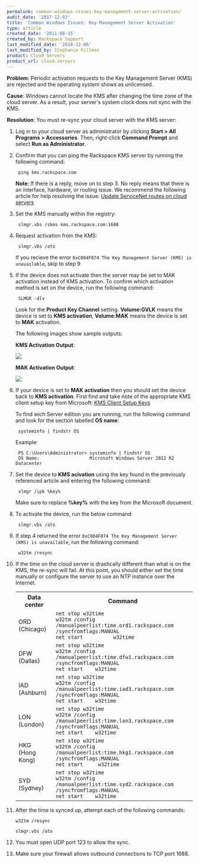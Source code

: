```yaml
---
permalink: common-windows-issues-key-management-server-activation/
audit_date: '2017-12-03'
title: 'Common Windows Issues: Key Management Server Activation'
type: article
created_date: '2011-08-15'
created_by: Rackspace Support
last_modified_date: '2018-12-06'
last_modified_by: Stephanie Fillmon
product: Cloud Servers
product_url: cloud-servers
---
```


**Problem**: Periodic activation requests to the Key Management Server (KMS)
are rejected and the operating system shows as unlicensed.

**Cause**: Windows cannot locate the KMS after changing the time zone of the
cloud server. As a result, your server's system clock does not sync with the
KMS.

**Resolution**: You must re-sync your cloud server with the KMS server:

1. Log in to your cloud server as administrator by clicking
   **Start > All Programs > Accessories**. Then, right-click **Command
   Prompt** and select **Run as Administrator**.

2. Confirm that you can ping the Rackspace KMS server by running the following command:

        ping kms.rackspace.com

   **Note**: If there is a reply, move on to step 3. No reply means that there
   is an interface, hardware, or routing issue. We recommend the following
   article for help resolving the issue: [Update ServiceNet routes on cloud
   servers](/how-to/updating-servicenet-routes-on-cloud-servers/)

3. Set the KMS manually within the registry:

        slmgr.vbs /skms kms.rackspace.com:1688

4. Request activation from the KMS:

        slmgr.vbs /ato

    If you recieve the error  ``0xC004F074 The Key
    Management Server (KMS) is unavailable``, skip to step 9

5. If the device does not activate then the server may be set to MAK activation instead of KMS activation.
    To confirm which activation method is set on the device, run the following command:

        SLMGR -dlv

    Look for the **Product Key Channel** setting. **Volume:GVLK** means the device is set to **KMS activation**,
    **Volume:MAK** means the device is set to **MAK** activation.

    The following images show sample outputs:

    **KMS Activation Output**:

     <img src="{% asset_path cloud-servers/common-windows-issues-key-management-server-activation/kms.jpg %}" />

    **MAK Activation Output**:

     <img src="{% asset_path cloud-servers/common-windows-issues-key-management-server-activation/mak.png %}" />

6. If your device is set to **MAK activation** then you should set the device back to **KMS activation**.
    First find and take note of the appropriate KMS client setup key from Microsoft: [KMS Client Setup Keys](https://technet.microsoft.com/library/jj612867.aspx)

    To find wich Server edition you are running, run the following command and look for the section labelled **OS name**:

        systeminfo | findstr OS

    Example:

        PS C:\Users\Administrator> systeminfo | findstr OS
        OS Name:                   Microsoft Windows Server 2012 R2 Datacenter

7. Set the device to **KMS acivation** using the key found in the  previously referenced article and entering the following command:

        slmgr /ipk %key%

    Make sure to replace **%key%** with the key from the Microsoft document.

8. To activate the device, run the below command:

        slmgr.vbs /ato

9. If step 4 returned the error ``0xC004F074 The Key
   Management Server (KMS) is unavailable``, run the following command:

        w32tm /resync

10. If the time on the cloud server is drastically different than
     what is on the KMS, the re-sync will fail.  At this point, you should
     either set the time manually or configure the server to use an NTP
     instance over the Internet.

     <table>
     <tr>
       <th>Data center</th>
       <th>Command</th>
     </tr>
     <tr>
       <td>ORD (Chicago)</td>
       <td><code>net stop w32time<br>w32tm /config /manualpeerlist:time.ord1.rackspace.com /syncfromflags:MANUAL<br>net start          w32time</code></td>
     </tr>
     <tr>
       <td>DFW (Dallas)</td>
       <td><code>net stop w32time<br>w32tm /config /manualpeerlist:time.dfw1.rackspace.com /syncfromflags:MANUAL <br>net start    w32time</code></td>
     </tr>
     <tr>
       <td>IAD (Ashburn)</td>
       <td><code>net stop w32time<br>w32tm /config /manualpeerlist:time.iad3.rackspace.com /syncfromflags:MANUAL <br>net start    w32time</code></td>
     </tr>
     <tr>
       <td>LON (London)</td>
       <td><code>net stop w32time<br>w32tm /config /manualpeerlist:time.lon3.rackspace.com /syncfromflags:MANUAL <br>net start    w32time</code></td>
     </tr>
     <tr>
       <td>HKG (Hong Kong)</td>
       <td><code>net stop w32time<br>w32tm /config /manualpeerlist:time.hkg1.rackspace.com /syncfromflags:MANUAL <br>net start     w32time</code></td>
     </tr>
     <tr>
       <td>SYD (Sydney)</td>
       <td><code>net stop w32time<br>w32tm /config /manualpeerlist:time.syd2.rackspace.com /syncfromflags:MANUAL <br>net start    w32time</code></td>
     </tr>
     </table>

11. After the time is synced up, attempt each of the following commands:

        w32tm /resync

        slmgr.vbs /ato

12. You must open UDP port 123 to allow the sync.

13. Make sure your firewall allows outbound connections to TCP port 1688.
